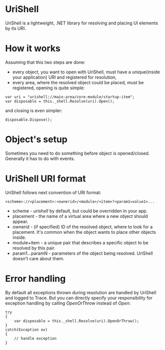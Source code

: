 # UriShell

UriShell is a lightweight, .NET library for resolving and placing UI elements by its URI. 

# How it works 

Assuming that this two steps are done:
- every object, you want to open with UriShell, must have a unique(inside your application) URI and registered for resolution,
- every area, where the resolved object could be placed, must be registered,
opening is quite simple:
```
var uri = "urishell://main-area/core-module/startup-item";
var disposable = this._shell.Resolve(uri).Open();
```
and closing is even simpler:  
```
disposable.Dispose();
```

# Object's setup

Sometimes you need to do something before object is opened/closed. Generally it has to do with events. 

# UriShell URI format

UriShell follows next convention of URI format:
```
<scheme>://<placement>:<ownerid>/<module>/<item>?<param1=value1>...
```

- scheme - *urishell* by default, but could be overridden in your app.
- placement - the name of a virtual area where a new object should appear.
- ownerid - (if specified) ID of the resolved object, where to look for a placement. It's common when the object wants to place other objects inside. 
- module+item - a unique pair that describes a specific object to be resolved by this pair. 
- param1...paramN - parameters of the object being resolved. UriShell doesn't care about them. 

# Error handling
By default all exceptions thrown during resolution are handled by UriShell and logged to Trace. 
But you can directly specify your responsibility for exception handling by calling *OpenOrThrow* instead of *Open*: 
```
try
{
    var disposable = this._shell.Resolve(uri).OpenOrThrow();
}
catch(Exception ex)
{
    // handle exception
}
```
